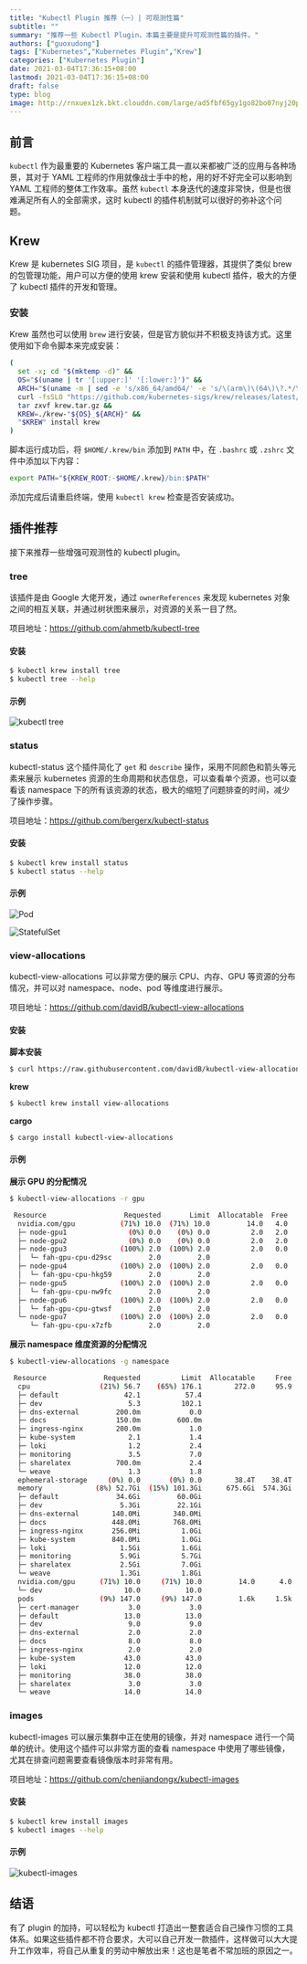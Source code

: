 ```yaml
---
title: "Kubectl Plugin 推荐（一）| 可观测性篇"
subtitle: ""
summary: "推荐一些 Kubectl Plugin，本篇主要是提升可观测性篇的插件。"
authors: ["guoxudong"]
tags: ["Kubernetes","Kubernetes Plugin","Krew"]
categories: ["Kubernetes Plugin"]
date: 2021-03-04T17:36:15+08:00
lastmod: 2021-03-04T17:36:15+08:00
draft: false
type: blog
image: http://rnxuex1zk.bkt.clouddn.com/large/ad5fbf65gy1go82bo07nyj20p00angmk.jpg
---
```

## 前言

`kubectl` 作为最重要的 Kubernetes 客户端工具一直以来都被广泛的应用与各种场景，其对于 YAML 工程师的作用就像战士手中的枪，用的好不好完全可以影响到 YAML 工程师的整体工作效率。虽然 `kubectl` 本身迭代的速度非常快，但是也很难满足所有人的全部需求，这时 kubectl 的插件机制就可以很好的弥补这个问题。

## Krew

Krew 是 kubernetes SIG 项目，是 `kubectl` 的插件管理器，其提供了类似 brew 的包管理功能，用户可以方便的使用 krew 安装和使用 kubectl 插件，极大的方便了 kubectl 插件的开发和管理。

### 安装

Krew 虽然也可以使用 `brew` 进行安装，但是官方貌似并不积极支持该方式。这里使用如下命令脚本来完成安装：

```bash
(
  set -x; cd "$(mktemp -d)" &&
  OS="$(uname | tr '[:upper:]' '[:lower:]')" &&
  ARCH="$(uname -m | sed -e 's/x86_64/amd64/' -e 's/\(arm\)\(64\)\?.*/\1\2/' -e 's/aarch64$/arm64/')" &&
  curl -fsSLO "https://github.com/kubernetes-sigs/krew/releases/latest/download/krew.tar.gz" &&
  tar zxvf krew.tar.gz &&
  KREW=./krew-"${OS}_${ARCH}" &&
  "$KREW" install krew
)
```

脚本运行成功后，将 `$HOME/.krew/bin` 添加到 `PATH` 中，在 `.bashrc` 或 `.zshrc` 文件中添加以下内容：

```bash
export PATH="${KREW_ROOT:-$HOME/.krew}/bin:$PATH"
```

添加完成后请重启终端，使用 `kubectl krew` 检查是否安装成功。

## 插件推荐

接下来推荐一些增强可观测性的 kubectl plugin。

### tree

该插件是由 Google 大佬开发，通过 `ownerReferences` 来发现 kubernetes 对象之间的相互关联，并通过树状图来展示，对资源的关系一目了然。

项目地址：https://github.com/ahmetb/kubectl-tree

#### 安装

```bash
$ kubectl krew install tree
$ kubectl tree --help
```
#### 示例

![kubectl tree](http://rnxuex1zk.bkt.clouddn.com/large/ad5fbf65gy1go810e9dtxj21ps0rwtyh.jpg)

### status

kubectl-status 这个插件简化了 `get` 和 `describe` 操作，采用不同颜色和箭头等元素来展示 kubernetes 资源的生命周期和状态信息，可以查看单个资源，也可以查看该 namespace 下的所有该资源的状态，极大的缩短了问题排查的时间，减少了操作步骤。

项目地址：https://github.com/bergerx/kubectl-status

#### 安装

```bash
$ kubectl krew install status
$ kubectl status --help
```

#### 示例

![Pod](http://rnxuex1zk.bkt.clouddn.com/large/ad5fbf65gy1go81g4jkwxj21da0yg0vn.jpg)

![StatefulSet](http://rnxuex1zk.bkt.clouddn.com/large/ad5fbf65gy1go81gfyc56j21da0s8abh.jpg)

### view-allocations

kubectl-view-allocations 可以非常方便的展示 CPU、内存、GPU 等资源的分布情况，并可以对 namespace、node、pod 等维度进行展示。

项目地址：https://github.com/davidB/kubectl-view-allocations

#### 安装

**脚本安装**

```bash
$ curl https://raw.githubusercontent.com/davidB/kubectl-view-allocations/master/scripts/getLatest.sh | bash
```

**krew**

```bash
$ kubectl krew install view-allocations
```

**cargo**

```bash
$ cargo install kubectl-view-allocations
```

#### 示例

**展示 GPU 的分配情况**

```bash
$ kubectl-view-allocations -r gpu

 Resource                   Requested       Limit  Allocatable  Free 
  nvidia.com/gpu           (71%) 10.0  (71%) 10.0         14.0   4.0 
  ├─ node-gpu1               (0%) 0.0    (0%) 0.0          2.0   2.0 
  ├─ node-gpu2               (0%) 0.0    (0%) 0.0          2.0   2.0 
  ├─ node-gpu3             (100%) 2.0  (100%) 2.0          2.0   0.0 
  │  └─ fah-gpu-cpu-d29sc         2.0         2.0                    
  ├─ node-gpu4             (100%) 2.0  (100%) 2.0          2.0   0.0 
  │  └─ fah-gpu-cpu-hkg59         2.0         2.0                    
  ├─ node-gpu5             (100%) 2.0  (100%) 2.0          2.0   0.0 
  │  └─ fah-gpu-cpu-nw9fc         2.0         2.0                    
  ├─ node-gpu6             (100%) 2.0  (100%) 2.0          2.0   0.0 
  │  └─ fah-gpu-cpu-gtwsf         2.0         2.0                    
  └─ node-gpu7             (100%) 2.0  (100%) 2.0          2.0   0.0 
     └─ fah-gpu-cpu-x7zfb         2.0         2.0    
```

**展示 namespace 维度资源的分配情况**

```bash
$ kubectl-view-allocations -g namespace

 Resource              Requested          Limit  Allocatable     Free 
  cpu                 (21%) 56.7    (65%) 176.1        272.0     95.9 
  ├─ default                42.1           57.4                       
  ├─ dev                     5.3          102.1                       
  ├─ dns-external         200.0m            0.0                       
  ├─ docs                 150.0m         600.0m                       
  ├─ ingress-nginx        200.0m            1.0                       
  ├─ kube-system             2.1            1.4                       
  ├─ loki                    1.2            2.4                       
  ├─ monitoring              3.5            7.0                       
  ├─ sharelatex           700.0m            2.4                       
  └─ weave                   1.3            1.8                       
  ephemeral-storage     (0%) 0.0       (0%) 0.0        38.4T    38.4T 
  memory             (8%) 52.7Gi  (15%) 101.3Gi      675.6Gi  574.3Gi 
  ├─ default              34.6Gi         60.0Gi                       
  ├─ dev                   5.3Gi         22.1Gi                       
  ├─ dns-external        140.0Mi        340.0Mi                       
  ├─ docs                448.0Mi        768.0Mi                       
  ├─ ingress-nginx       256.0Mi          1.0Gi                       
  ├─ kube-system         840.0Mi          1.0Gi                       
  ├─ loki                  1.5Gi          1.6Gi                       
  ├─ monitoring            5.9Gi          5.7Gi                       
  ├─ sharelatex            2.5Gi          7.0Gi                       
  └─ weave                 1.3Gi          1.8Gi                       
  nvidia.com/gpu      (71%) 10.0     (71%) 10.0         14.0      4.0 
  └─ dev                    10.0           10.0                       
  pods                (9%) 147.0     (9%) 147.0         1.6k     1.5k 
  ├─ cert-manager            3.0            3.0                       
  ├─ default                13.0           13.0                       
  ├─ dev                     9.0            9.0                       
  ├─ dns-external            2.0            2.0                       
  ├─ docs                    8.0            8.0                       
  ├─ ingress-nginx           2.0            2.0                       
  ├─ kube-system            43.0           43.0                       
  ├─ loki                   12.0           12.0                       
  ├─ monitoring             38.0           38.0                       
  ├─ sharelatex              3.0            3.0                       
  └─ weave                  14.0           14.0   
```

### images

kubectl-images 可以展示集群中正在使用的镜像，并对 namespace 进行一个简单的统计。使用这个插件可以非常方面的查看 namespace 中使用了哪些镜像，尤其在排查问题需要查看镜像版本时非常有用。

项目地址：https://github.com/chenjiandongx/kubectl-images

#### 安装

```bash
$ kubectl krew install images
$ kubectl images --help
```

#### 示例

![kubectl-images](http://rnxuex1zk.bkt.clouddn.com/large/ad5fbf65gy1go81ui9oidj21sk17qx3l.jpg)

## 结语

有了 plugin 的加持，可以轻松为 kubectl 打造出一整套适合自己操作习惯的工具体系。如果这些插件都不符合要求，大可以自己开发一款插件，这样做可以大大提升工作效率，将自己从重复的劳动中解放出来！这也是笔者不常加班的原因之一。